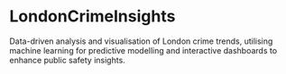 # LondonCrimeInsights
Data-driven analysis and visualisation of London crime trends, utilising machine learning for predictive modelling and interactive dashboards to enhance public safety insights.
